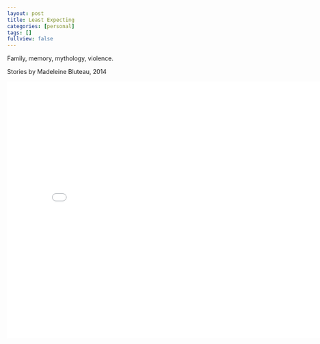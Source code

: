 ```yaml
---
layout: post
title: Least Expecting
categories: [personal]
tags: []
fullview: false
---
```


Family, memory, mythology, violence.

Stories by Madeleine Bluteau, 2014

<iframe class="scribd_iframe_embed" src="//www.scribd.com/embeds/236853166/content?start_page=1&view_mode=book&access_key=key-2qvCPgzG3G7jOBIxjZMO&show_recommendations=false" data-auto-height="false" data-aspect-ratio="0.6470588235294118" scrolling="no" id="doc_17719" width="810" height="600" frameborder="0"></iframe>
